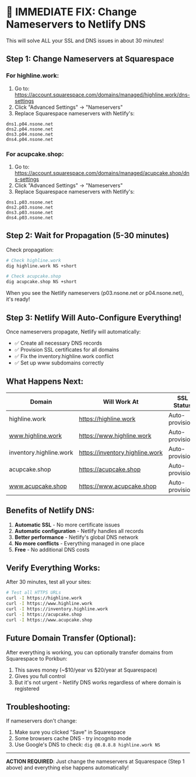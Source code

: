 # 🚀 IMMEDIATE FIX: Change Nameservers to Netlify DNS

This will solve ALL your SSL and DNS issues in about 30 minutes!

## Step 1: Change Nameservers at Squarespace

### For highline.work:
1. Go to: https://account.squarespace.com/domains/managed/highline.work/dns-settings
2. Click "Advanced Settings" → "Nameservers" 
3. Replace Squarespace nameservers with Netlify's:
```
dns1.p04.nsone.net
dns2.p04.nsone.net
dns3.p04.nsone.net
dns4.p04.nsone.net
```

### For acupcake.shop:
1. Go to: https://account.squarespace.com/domains/managed/acupcake.shop/dns-settings
2. Click "Advanced Settings" → "Nameservers"
3. Replace Squarespace nameservers with Netlify's:
```
dns1.p03.nsone.net
dns2.p03.nsone.net
dns3.p03.nsone.net
dns4.p03.nsone.net
```

## Step 2: Wait for Propagation (5-30 minutes)

Check propagation:
```bash
# Check highline.work
dig highline.work NS +short

# Check acupcake.shop  
dig acupcake.shop NS +short
```

When you see the Netlify nameservers (p03.nsone.net or p04.nsone.net), it's ready!

## Step 3: Netlify Will Auto-Configure Everything!

Once nameservers propagate, Netlify will automatically:
- ✅ Create all necessary DNS records
- ✅ Provision SSL certificates for all domains
- ✅ Fix the inventory.highline.work conflict
- ✅ Set up www subdomains correctly

## What Happens Next:

| Domain | Will Work At | SSL Status |
|--------|--------------|------------|
| highline.work | https://highline.work | Auto-provisions |
| www.highline.work | https://www.highline.work | Auto-provisions |
| inventory.highline.work | https://inventory.highline.work | Auto-provisions |
| acupcake.shop | https://acupcake.shop | Auto-provisions |
| www.acupcake.shop | https://www.acupcake.shop | Auto-provisions |

## Benefits of Netlify DNS:

1. **Automatic SSL** - No more certificate issues
2. **Automatic configuration** - Netlify handles all records
3. **Better performance** - Netlify's global DNS network
4. **No more conflicts** - Everything managed in one place
5. **Free** - No additional DNS costs

## Verify Everything Works:

After 30 minutes, test all your sites:
```bash
# Test all HTTPS URLs
curl -I https://highline.work
curl -I https://www.highline.work
curl -I https://inventory.highline.work
curl -I https://acupcake.shop
curl -I https://www.acupcake.shop
```

## Future Domain Transfer (Optional):

After everything is working, you can optionally transfer domains from Squarespace to Porkbun:
1. This saves money (~$10/year vs $20/year at Squarespace)
2. Gives you full control
3. But it's not urgent - Netlify DNS works regardless of where domain is registered

## Troubleshooting:

If nameservers don't change:
1. Make sure you clicked "Save" in Squarespace
2. Some browsers cache DNS - try incognito mode
3. Use Google's DNS to check: `dig @8.8.8.8 highline.work NS`

---

**ACTION REQUIRED**: Just change the nameservers at Squarespace (Step 1 above) and everything else happens automatically!
